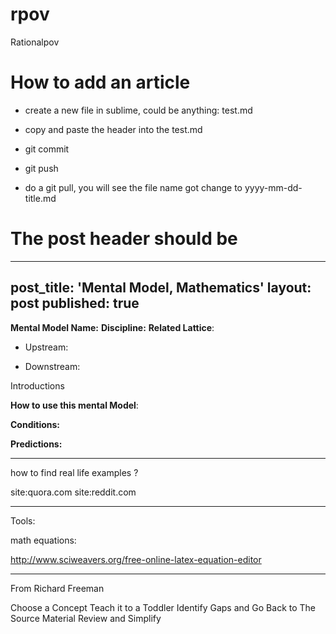 # rpov
Rationalpov 



# How to add an article

* create a new file in sublime, could be anything: test.md

* copy and paste the header into the test.md

* git commit

* git push

* do a git pull, you will see the file name got change to yyyy-mm-dd-title.md

# The post header should be 

---
post_title: 'Mental Model, Mathematics'
layout: post
published: true
---

**Mental Model Name:**
**Discipline:** 
**Related Lattice**:

* Upstream:

* Downstream:



Introductions

**__How to use this mental Model__**:


**Conditions:**

**Predictions:**


___

how to find real life examples ?

site:quora.com
site:reddit.com


___

Tools:

math equations:

http://www.sciweavers.org/free-online-latex-equation-editor

___

From Richard Freeman

Choose a Concept
Teach it to a Toddler
Identify Gaps and Go Back to The Source Material
Review and Simplify